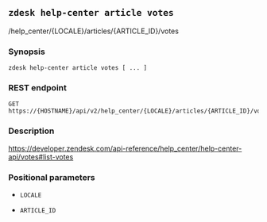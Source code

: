 ## `zdesk help-center article votes`

/help_center/{LOCALE}/articles/{ARTICLE_ID}/votes

### Synopsis

    zdesk help-center article votes [ ... ]

### REST endpoint

    GET https://{HOSTNAME}/api/v2/help_center/{LOCALE}/articles/{ARTICLE_ID}/votes

### Description

https://developer.zendesk.com/api-reference/help_center/help-center-api/votes#list-votes

### Positional parameters

* `LOCALE`

* `ARTICLE_ID`

